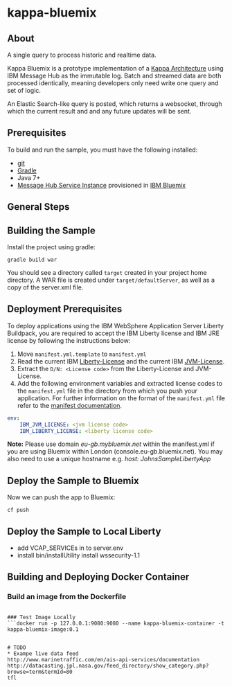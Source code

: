 # kappa-bluemix

## About
A single query to process historic and realtime data.

Kappa Bluemix is a prototype implementation of a [Kappa Architecture](http://milinda.pathirage.org/kappa-architecture.com/)  using IBM Message Hub as the immutable log.  Batch and streamed data are both processed identically, meaning developers only need write one query and set of logic.

An Elastic Search-like query is posted, which returns a websocket, through which the current result and and any future updates will be sent.



## Prerequisites
To build and run the sample, you must have the following installed:

* [git](https://git-scm.com/)
* [Gradle](https://gradle.org/)
* Java 7+
* [Message Hub Service Instance](https://console.ng.bluemix.net/catalog/services/message-hub/) provisioned in [IBM Bluemix](https://console.ng.bluemix.net/)


## General Steps

## Building the Sample
Install the project using gradle:
```shell
gradle build war
 ```

You should see a directory called `target` created in your project home directory. A WAR file is created under `target/defaultServer`, as well as a copy of the server.xml file.

## Deployment Prerequisites
To deploy applications using the IBM WebSphere Application Server Liberty Buildpack, you are required to accept the IBM Liberty license and IBM JRE license by following the instructions below:

1. Move `manifest.yml.template` to `manifest.yml`
2. Read the current IBM [Liberty-License][] and the current IBM [JVM-License][].
3. Extract the `D/N: <License code>` from the Liberty-License and JVM-License.
4. Add the following environment variables and extracted license codes to the `manifest.yml` file in the directory from which you push your application. For further information on the format of
the `manifest.yml` file refer to the [manifest documentation][].

```yaml
env:
    IBM_JVM_LICENSE: <jvm license code>
    IBM_LIBERTY_LICENSE: <liberty license code>
```

__Note:__ Please use domain *eu-gb.mybluemix.net* within the manifest.yml if you are using Bluemix within London (console.eu-gb.bluemix.net). You may also need to use a unique hostname e.g. *host: JohnsSampleLibertyApp*

## Deploy the Sample to Bluemix
Now we can push the app to Bluemix:
```shell
cf push
 ```


[Liberty-License]: http://public.dhe.ibm.com/ibmdl/export/pub/software/websphere/wasdev/downloads/wlp/8.5.5.7/lafiles/runtime/en.html
[JVM-License]: http://www14.software.ibm.com/cgi-bin/weblap/lap.pl?la_formnum=&li_formnum=L-JWOD-9SYNCP&title=IBM%C2%AE+SDK%2C+Java+Technology+Edition%2C+Version+8.0&l=en
[manifest documentation]: http://docs.cloudfoundry.org/devguide/deploy-apps/manifest.html


## Deploy the Sample to Local Liberty
* add VCAP_SERVICEs in to server.env
* install bin/installUtility install wssecurity-1.1


## Building and Deploying Docker Container

### Build an image from the Dockerfile
```docker build -t kappa-bluemix-image:0.1 .

### Test Image Locally
```docker run -p 127.0.0.1:9080:9080 --name kappa-bluemix-container -t kappa-bluemix-image:0.1


# TODO
* Exampe live data feed
http://www.marinetraffic.com/en/ais-api-services/documentation
http://datacasting.jpl.nasa.gov/feed_directory/show_category.php?browse=term&termId=80
tfl
